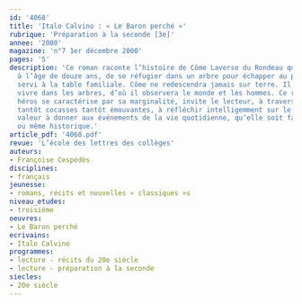 ```yaml
---
id: '4068'
title: 'Italo Calvino : « Le Baron perché »'
rubrique: 'Préparation à la seconde [3e]'
annee: '2000'
magazine: 'n°7 1er décembre 2000'
pages: '5'
description: 'Ce roman raconte l’histoire de Côme Laverse du Rondeau qui choisit,
  à l’âge de douze ans, de se réfugier dans un arbre pour échapper au plat d’escargots
  servi à la table familiale. Côme ne redescendra jamais sur terre. Il apprendra à
  vivre dans les arbres, d’où il observera le monde et les hommes. Ce roman dont le
  héros se caractérise par sa marginalité, invite le lecteur, à travers des situations
  tantôt cocasses tantôt émouvantes, à réfléchir intelligemment sur le sens ou la
  valeur à donner aux événements de la vie quotidienne, qu’elle soit familiale, sentimentale
  ou même historique.'
article_pdf: '4068.pdf'
revue: 'L’école des lettres des collèges'
auteurs:
- Françoise Cespédès
disciplines:
- français
jeunesse:
- romans, récits et nouvelles « classiques »s
niveau_etudes:
- troisième
oeuvres:
- Le Baron perché
ecrivains:
- Italo Calvino
programmes:
- lecture - récits du 20e siècle
- lecture - préparation à la seconde
siecles:
- 20e siècle
---
```


